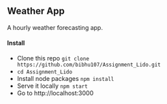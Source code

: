 ## Weather App

A hourly  weather forecasting app.



#### Install
- Clone this repo `git clone https://github.com/bibhu107/Assignment_Lido.git`
- `cd Assignment_Lido `
- Install node packages `npm install`
- Serve it locally `npm start`
- Go to http://localhost:3000


